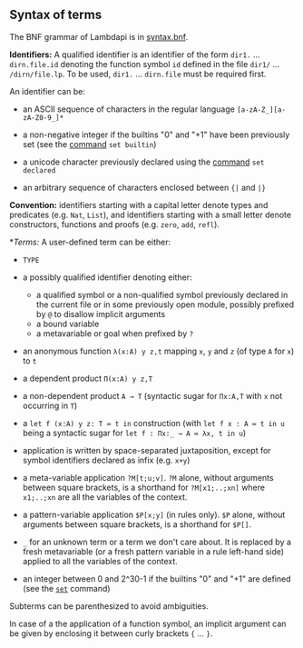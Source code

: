 Syntax of terms
---------------

The BNF grammar of Lambdapi is in [syntax.bnf](syntax.bnf).

**Identifiers:** A qualified identifier is an identifier of the form `dir1.`
... `dirn.file.id` denoting the function symbol `id` defined in the
file `dir1/` ... `/dirn/file.lp`. To be used, `dir1.` ... `dirn.file`
must be required first.

An identifier can be:

  * an ASCII sequence of characters in the regular language `[a-zA-Z_][a-zA-Z0-9_]*`

  * a non-negative integer if the builtins "0" and "+1" have been previously set (see the [command](commands.md) `set builtin`)

  * a unicode character previously declared using the [command](commands.md) `set declared`

  * an arbitrary sequence of characters enclosed between `{|` and `|}`
  
**Convention:** identifiers starting with a capital letter denote types and predicates (e.g. `Nat`, `List`), and identifiers starting with a small letter denote constructors, functions and proofs (e.g. `zero`, `add`, `refl`).

**Terms:* A user-defined term can be either:

 * `TYPE`

 * a possibly qualified identifier denoting either:

   - a qualified symbol or a non-qualified symbol previously declared in the current file or in some previously open module, possibly prefixed by `@` to disallow implicit arguments
   - a bound variable
   - a metavariable or goal when prefixed by `?`

 * an anonymous function `λ(x:A) y z,t` mapping `x`, `y` and `z` (of type `A` for `x`) to `t`

 * a dependent product `Π(x:A) y z,T`

 * a non-dependent product `A → T` (syntactic sugar for `Πx:A,T` with `x` not occurring in `T`)

 * a `let f (x:A) y z: T ≔ t in` construction (with `let f x : A ≔ t in u` being a
   syntactic sugar for `let f : Πx:_ → A ≔ λx, t in u`)

 * application is written by space-separated juxtaposition, except for symbol identifiers declared as infix (e.g. `x+y`)

 * a meta-variable application `?M[t;u;v]`. `?M` alone, without arguments between square brackets, is a shorthand for `?M[x1;..;xn]` where `x1;..;xn` are all the variables of the context.

 * a pattern-variable application `$P[x;y]` (in rules only). `$P` alone, without arguments between square brackets, is a shorthand for `$P[]`.

 * `_` for an unknown term or a term we don't care about. It is replaced by a fresh metavariable (or a fresh pattern variable in a rule left-hand side) applied to all the variables of the context.

 * an integer between 0 and 2^30-1 if the builtins "0" and "+1" are defined (see the [`set`](commands.md) command)

Subterms can be parenthesized to avoid ambiguities.

In case of a the application of a function symbol, an implicit argument can be given by enclosing it between curly brackets `{` ... `}`.
